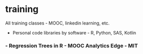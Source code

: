 # training
All training classes - MOOC, linkedin learning, etc.
- Personal code libraries by software - R, Python, SAS, Kotlin

### - Regression Trees in R - MOOC Analytics Edge - MIT
